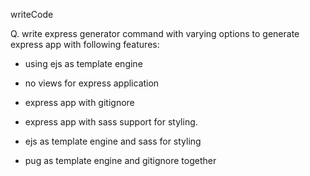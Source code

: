 writeCode

Q. write express generator command with varying options to generate express app with following features:

- using ejs as template engine
<!-- express --view=ejs sample -->
- no views for express application
<!-- express --no-view sample -->
- express app with gitignore
<!-- express --git sample -->
- express app with sass support for styling.
<!-- express --css sass sample -->
- ejs as template engine and sass for styling
<!-- express --view=ejs --css sass sample -->
- pug as template engine and gitignore together
<!-- express --view=pug --git sample -->
